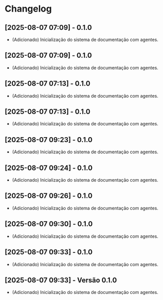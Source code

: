 # Changelog

## [2025-08-07 07:09] - 0.1.0
- (Adicionado) Inicialização do sistema de documentação com agentes.

## [2025-08-07 07:09] - 0.1.0
- (Adicionado) Inicialização do sistema de documentação com agentes.

## [2025-08-07 07:13] - 0.1.0
- (Adicionado) Inicialização do sistema de documentação com agentes.

## [2025-08-07 07:13] - 0.1.0
- (Adicionado) Inicialização do sistema de documentação com agentes.

## [2025-08-07 09:23] - 0.1.0
- (Adicionado) Inicialização do sistema de documentação com agentes.

## [2025-08-07 09:24] - 0.1.0
- (Adicionado) Inicialização do sistema de documentação com agentes.

## [2025-08-07 09:26] - 0.1.0
- (Adicionado) Inicialização do sistema de documentação com agentes.

## [2025-08-07 09:30] - 0.1.0
- (Adicionado) Inicialização do sistema de documentação com agentes.

## [2025-08-07 09:33] - 0.1.0
- (Adicionado) Inicialização do sistema de documentação com agentes.

## [2025-08-07 09:33] - Versão 0.1.0
- (Adicionado) Inicialização do sistema de documentação com agentes.

